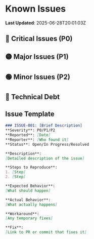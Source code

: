 # Known Issues

**Last Updated**: 2025-06-28T20:01:03Z

## 🔴 Critical Issues (P0)
<!-- Issues that block core functionality -->

## 🟡 Major Issues (P1)
<!-- Issues that significantly impact usability -->

## 🟢 Minor Issues (P2)
<!-- Cosmetic or nice-to-have fixes -->

## 🔵 Technical Debt
<!-- Code that works but needs refactoring -->

## Issue Template
```markdown
### ISSUE-001: [Brief Description]
**Severity**: P0/P1/P2
**Reported**: [Date]
**Reporter**: [Who found it]
**Status**: Open/In Progress/Resolved

**Description**:
[Detailed description of the issue]

**Steps to Reproduce**:
1. [Step]
2. [Step]

**Expected Behavior**:
[What should happen]

**Actual Behavior**:
[What actually happens]

**Workaround**:
[Any temporary fixes]

**Fix**:
[Link to PR or commit that fixes it]
```

